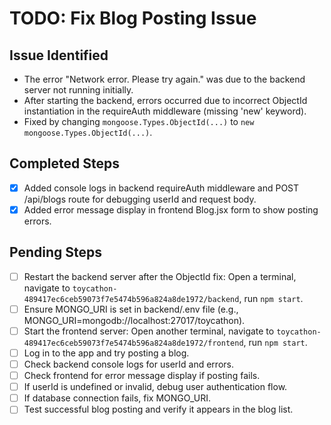 # TODO: Fix Blog Posting Issue

## Issue Identified
- The error "Network error. Please try again." was due to the backend server not running initially.
- After starting the backend, errors occurred due to incorrect ObjectId instantiation in the requireAuth middleware (missing 'new' keyword).
- Fixed by changing `mongoose.Types.ObjectId(...)` to `new mongoose.Types.ObjectId(...)`.

## Completed Steps
- [x] Added console logs in backend requireAuth middleware and POST /api/blogs route for debugging userId and request body.
- [x] Added error message display in frontend Blog.jsx form to show posting errors.

## Pending Steps
- [ ] Restart the backend server after the ObjectId fix: Open a terminal, navigate to `toycathon-489417ec6ceb59073f7e5474b596a824a8de1972/backend`, run `npm start`.
- [ ] Ensure MONGO_URI is set in backend/.env file (e.g., MONGO_URI=mongodb://localhost:27017/toycathon).
- [ ] Start the frontend server: Open another terminal, navigate to `toycathon-489417ec6ceb59073f7e5474b596a824a8de1972/frontend`, run `npm start`.
- [ ] Log in to the app and try posting a blog.
- [ ] Check backend console logs for userId and errors.
- [ ] Check frontend for error message display if posting fails.
- [ ] If userId is undefined or invalid, debug user authentication flow.
- [ ] If database connection fails, fix MONGO_URI.
- [ ] Test successful blog posting and verify it appears in the blog list.
